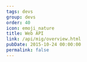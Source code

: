 ```yaml
---
tags: devs
group: devs
order: 40
icon: emoji_nature
title: Web API
link: /api/mig/overview.html
pubDate: 2015-10-24 00:00:00
permalink: false
---
```

